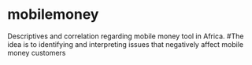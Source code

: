 # mobilemoney
Descriptives and correlation regarding mobile money tool in Africa.
#The idea is to identifying and
interpreting issues that negatively affect mobile money customers 
